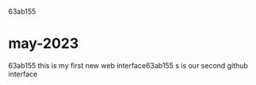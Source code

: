 63ab155
# may-2023
63ab155
this is my first new web interface63ab155
s  is our second github interface

